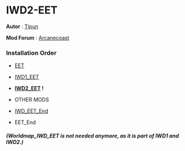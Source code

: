 # IWD2-EET

**Autor** : [Tipun](https://github.com/tipun81?tab=repositories)

**Mod Forum** : [Arcanecoast](https://arcanecoast.ru/forum/viewtopic.php?f=31&t=1247)

### Installation Order    

- [EET](https://github.com/Gibberlings3/EET)

- [IWD1_EET](https://github.com/The-Gate-Project/IWD1_EET)   

- **[IWD2_EET](https://github.com/The-Gate-Project/IWD2_EET) !**  

- OTHER MODS  

- [IWD_EET_End](https://github.com/The-Gate-Project/IWD_EET_End)   

- EET_End  


##### (Worldmap_IWD_EET is not needed anymore, as it is part of IWD1 and IWD2.) 



